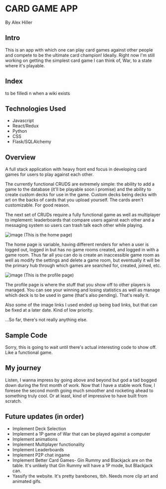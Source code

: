 # CARD GAME APP

By Alex Hiller

## Intro

This is an app with which one can play card games against other people and compete to be the ultimate card champion! Ideally. Right now I'm still working on getting the simplest card game I can think of, War, to a state where it's playable. 


## Index

to be filledi n when a wiki exists

## Technologies Used

- Javascript
- React/Redux
- Python
- CSS
- Flask/SQLAlchemy

## Overview

A full stack application with heavy front end focus in developing card games for users to play against each other.

The currently functional CRUDS are extremely simple: the ability to add a game to the database (it'll be playable soon i promise) and the ability to create custom decks for use in the game. Custom decks being decks with art on the backs of cards that you upload yourself. The cards aren't customizable. For good reason.

The next set of CRUDs require a fully functional game as well as multiplayer to implement: leaderboards that compare users against each other and a messaging system so users can trash talk each other while playing. 

![image](https://user-images.githubusercontent.com/97640520/218576811-eb2c59ec-0e3e-4443-96d7-61fb7135b8de.png)
(This is the home page)

The home page is variable, having different renders for when a user is logged out, logged in but has no game rooms created, and logged in with a game room. Thus far all you can do is create an inaccessible game room as well as modify the settings and delete a game room, but eventually it will be the primary hub through which games are searched for, created, joined, etc. 

![image](https://user-images.githubusercontent.com/97640520/218577241-8a3b558e-83ea-4038-8524-a2fd1add1912.png)
(This is the profile page)

The profile page is where the stuff that you show off to other players is managed. You can see your winning and losing statistics as well as manage which deck is to be used in game (that's also pending). That's really it.

Also some of the image links I used ended up being bad links, but that can be fixed at a later date. Kind of low priority.


...So far, there's not really anything else. 

## Sample Code

Sorry, this is going to wait until there's actual interesting code to show off. Like a functional game.

## My journey

Listen, I wanna impress by going above and beyond but god a tad bogged down during the first month of work. Now that I have a stable work flow, I foresee the second month going much smoother and rocketing ahead to something truly cool. Or at least, kind of impressive to have built from scratch.

## Future updates (in order)

- Implement Deck Selection
- Implement a 1P game of War that can be played against a computer
- Implement animations
- Implement Multiplayer functionality
- Implement Leaderboards
- Implement P2P chat ingame
- Implement Better Card Games- Gin Rummy and Blackjack are on the table. It's unlikely that Gin Rummy will have a 1P mode, but Blackjack can.
- Yassify the website. It's pretty barebones, tbh. Needs more clip art and animated gifs.
